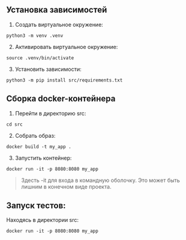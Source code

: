 ## Установка зависимостей

1. Создать виртуальное окружение:  
```
python3 -m venv .venv
```  

2. Активировать виртуальное окружение:  
```
source .venv/bin/activate
```  

3. Установить зависимости:
```
python3 -m pip install src/requirements.txt
```  

## Сборка docker-контейнера

1. Перейти в директорию src:
```
cd src
```

2. Собрать образ:  
```
docker build -t my_app .
```

3. Запустить контейнер:
```
docker run -it -p 8080:8080 my_app
```

> Здесть -it для входа в командную оболочку. Это может быть лишним в конечном виде проекта.

## Запуск тестов:

Находясь в директории src:
```
docker run -it -p 8080:8080 my_app
```
